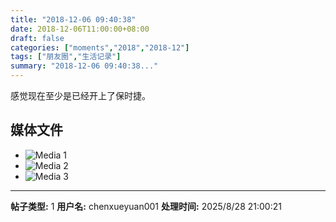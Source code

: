```yaml
---
title: "2018-12-06 09:40:38"
date: 2018-12-06T11:00:00+08:00
draft: false
categories: ["moments","2018","2018-12"]
tags: ["朋友圈","生活记录"]
summary: "2018-12-06 09:40:38..."
---
```


感觉现在至少是已经开上了保时捷。

## 媒体文件

- ![Media 1](/Moments/photos/2018-12-06/201812060940380.jpg)
- ![Media 2](/Moments/photos/2018-12-06/201812060940381.jpg)
- ![Media 3](/Moments/photos/2018-12-06/201812060940382.jpg)

---

**帖子类型:** 1
**用户名:** chenxueyuan001
**处理时间:** 2025/8/28 21:00:21